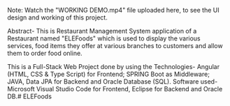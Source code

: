Note: Watch the "WORKING DEMO.mp4" file uploaded here, to see the UI design and working of this project.

Abstract-
This is Restaurant Management System application of a Restaurant named "ELEFoods" which is used to display the various services, food items they offer at various branches to customers and allow them to order food online.

This is a Full-Stack Web Project done by using the Technologies- Angular (HTML, CSS & Type Script) for Frontend; SPRING Boot as Middleware; JAVA, Data JPA for Backend and Oracle Database (SQL). Software used- Microsoft Visual Studio Code for Frontend, Eclipse for Backend and Oracle DB.# ELEFoods

